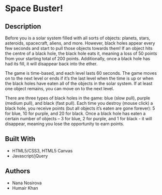 # Space Buster!
## Description
Before you is a solar system filled with all sorts of objects: planets, stars, asteroids, spacecraft, aliens, and more. However, black holes appear every few seconds and start to pull those objects towards them! If an object hits the centre of a black hole, the black hole eats it, meaning a loss of 50 points from your starting total of 200 points. Additionally, once a black hole has had its fill, it will disappear back into the ether.

The game is time-based, and each level lasts 60 seconds. The game moves on to the next level or ends if it’s the last level when the time is up or when the black holes have eaten all of the objects in the solar system. If at least one object remains, you can move on to the next level.

There are three types of black holes in the game: blue (slow pull), purple (medium pull), and black (fast pull). Each time you destroy (mouse click) a black hole, you receive points (but all objects it’s eaten are gone forever): 5 for blue, 10 for purple, and 20 for black. Once a black hole has eaten a certain number of objects – 3 for blue, 2 for purple, and 1 for black - it will disappear, meaning you lose the opportunity to earn points.

## Built With

* HTML5/CSS3, HTML5 Canvas
* Javascript/jQuery

## Authors
* Nana Nosirova
* Humair Khan
